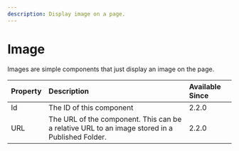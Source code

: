 ```yaml
---
description: Display image on a page.
---
```


# Image

Images are simple components that just display an image on the page. 

| Property | Description | Available Since |
| :--- | :--- | :--- |
| Id | The ID of this component | 2.2.0 |
| URL | The URL of the component. This can be a relative URL to an image stored in a Published Folder. | 2.2.0 |

